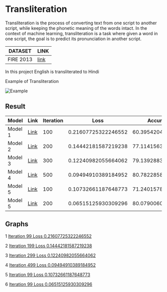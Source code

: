 # Transliteration
Transliteration is the process of converting text from one script to another script, while keeping the phonetic meaning of the words intact. In the context of machine learning, transliteration is a task where given a word in one script, the goal is to predict its pronunciation in another script.

| DATASET | LINK |
| ------------- | ------------- |
| FIRE 2013 | [link](http://cse.iitkgp.ac.in/resgrp/cnerg/qa/fire13translit/index.html) |

In this project English is transliterated to Hindi

Example of Transliteration


![Example](https://user-images.githubusercontent.com/86826802/236172512-79982ad7-46c0-48e1-8f26-2d44fffc78dc.png)

## Result



| Model  | Link | Iteration | Loss | Accuracy |
| ------------- | ------------- | ------------- | ------------- |------------- |
| Model 1  | [Link](https://github.com/vidiptvashist/Transliteration/blob/main/model/model1__lr_0.01_nb%3D100_bs%3D64_e%3D256.pt)   | 100 | 0.21607725322246552 | 60.39542043070043 |
| Model 2  | [Link](https://github.com/vidiptvashist/Transliteration/blob/main/model/model1__lr_0.01_nb%3D200_bs%3D64_e%3D256.pt)   | 200 | 0.14442181587219238 | 77.11415632218576 |
| Model 3  | [Link](https://github.com/vidiptvashist/Transliteration/blob/main/model/model1__lr_0.01_nb%3D300_bs%3D64_e%3D256.pt)   | 300 | 0.12240982055664062 | 79.13928839476316 |
| Model 4  | [Link](https://github.com/vidiptvashist/Transliteration/blob/main/model/model1__lr_0.01_nb%3D500_bs%3D64_e%3D256.pt)   | 500 | 0.09494910389184952 | 80.78228581698959 |
| Model 5  | [Link](https://github.com/vidiptvashist/Transliteration/blob/main/model/model1__lr_0.01_nb%3D100_bs%3D128_e%3D256.pt)   | 100 | 0.10732661187648773 | 71.24015788947327 |
| Model 5  | [Link](https://github.com/vidiptvashist/Transliteration/blob/main/model/model1__lr_0.01_nb%3D200_bs%3D128_e%3D256.pt)   | 200 | 0.06515125930309296 | 80.07900605723651 |

## Graphs


1 [Iteration 99 Loss 0.21607725322246552](https://user-images.githubusercontent.com/86826802/236028741-112b98d4-f350-49d9-9625-43af0d0c7ada.png) 


2 [Iteration 199 Loss 0.14442181587219238](https://user-images.githubusercontent.com/86826802/236167712-7834ecfb-ce9e-4ca8-a53c-5b88f7819695.png)

3 [Iteration 299 Loss 0.12240982055664062](https://user-images.githubusercontent.com/86826802/236178193-5acc4ce7-c213-4d92-834e-a81cc3092505.png)

4 [Iteration 499 Loss 0.09494910389184952](https://user-images.githubusercontent.com/86826802/236190593-f5dc62cd-683e-42e5-9da9-0eaeae8b5209.png)

5 [Iteration 99 Loss 0.10732661187648773](https://user-images.githubusercontent.com/86826802/236207579-83b6772c-51b6-43fe-8b57-0ac6f1034d56.png)

6 [Iteration 99 Loss 0.06515125930309296](https://user-images.githubusercontent.com/86826802/236248584-856da06c-c188-4ee4-9072-40f518a0f9ce.png)



